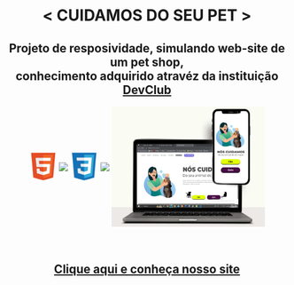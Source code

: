 <h1 align="center">< CUIDAMOS DO SEU PET ></h1>
<h2 align="center">Projeto de resposividade, simulando web-site de um pet shop,<br>conhecimento adquirido atravéz da instituição <a href="https://rodolfomori.com.br/devclub">DevClub</a></h2>
  
<div style="display: inline_block" align="center">
<img alt="Rafa-HTML" width="10%" align="center" src="https://raw.githubusercontent.com/devicons/devicon/master/icons/html5/html5-original.svg">
<img width="05%" align="center" src="https://image.freepik.com/icones-gratis/sinal-de-mais_318-40643.jpg"/>
<img alt="Rafa-CSS" width="10%" align="center" src="https://raw.githubusercontent.com/devicons/devicon/master/icons/css3/css3-original.svg">
<img width="05%" align="center" src="https://th.bing.com/th/id/OIP.zUqkEQ5n4G7xoYC6nRWmeAHaD4?pid=ImgDet&rs=1"/>
<img width="55%" align="center" src="https://github.com/MrSalis/Proj.-Pet-shop/blob/main/mocap-site-pet.jpg?raw=true"/>
</div>
<br>
<br>
<div>
  <h2 align="center"><a href="https://mrsalis.github.io/Proj.-Pet-shop/">Clique aqui e conheça nosso site</a><h2/>
</div>

